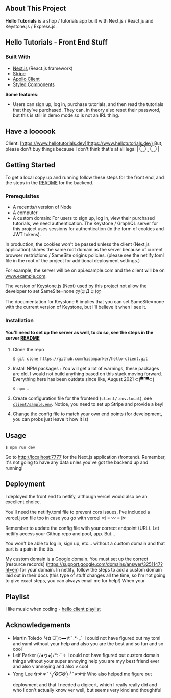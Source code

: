 ## About This Project

**Hello Tutorials** is a shop / tutorials app built with Next.js / React.js and Keystone.js / Express.js.

## Hello Tutorials - Front End Stuff

### Built With

- [Next.js](https://nextjs.org/) (React.js framework)
- [Stripe](https://stripe.com)
- [Apollo Client](https://www.apollographql.com/docs/react/)
- [Styled Components](https://styled-components.com/)

**Some features**:

- Users can sign up, log in, purchase tutorials, and then read the tutorials that they've purchased. They can, in theory also reset their password, but this is still in demo mode so is not an IRL thing.

## Have a loooook

Client: [https://www.hellotutorials.dev](https://www.hellotutorials.dev)
But, please don't buy things because I don't think that's at all legal | ◯ ‸ ◯ |

## Getting Started

To get a local copy up and running follow these steps for the front end, and the steps in the [README](https://github.com/hisamparker/hello-server.git) for the backend.

### Prerequisites

- A recent<i>ish</i> version of Node 
- A computer 
- A custom domain: For users to sign up, log in, view their purchased tutorials, we need authentication. The Keystone / GraphQL server for this project uses sessions for authentication (in the form of cookies and JWT tokens). 

In production, the cookies won't be passed unless the client (Next.js application) shares the same root domain as the server because of current browser restrictions / SameSite origins policies. (please see the netlify.toml file in the root of the project for additional deployment settings.)

For example, the server will be on api.example.com and the client will be on www.example.com.

The version of Keystone.js (Next) used by this project not allow the developer to set SameSite=none ლ(ಥ Д ಥ )ლ 

The documentation for Keystone 6 implies that you can set SameSite=none with the current version of Keystone, but I'll believe it when I see it.

### Installation
#### You'll need to set up the server as well, to do so, see the steps in the server [README](https://github.com/hisamparker/hello-server.git)

1. Clone the repo

   ```sh
   $ git clone https://github.com/hisamparker/hello-client.git
   ```

2. Install NPM packages :  You will get a lot of warnings, these packages are old. I would not build anything based on this stack moving forward. Everything here has been outdate since like, August 2021 ⊂(▀¯▀⊂)

   ```sh
   $ npm i
   ```
3. Create configuration file for the frontend (`client/.env.local`), see [`client/sample.env`](/.env.production). Notice, you need to set up Stripe and provide a key!

4. Change the config file to match your own end points (for development, you can probs just leave it how it is)

## Usage

```sh
$ npm run dev
```

Go to [http://localhost:7777](http://localhost:7777) for the Next.js application (frontend). Remember, it's not going to have any data unles you've got the backend up and running!

## Deployment

I deployed the front end to netlify, although vercel would also be an excellent choice. 

You'll need the netlify.toml file to prevent cors issues, I've included a vercel.json file too in case you go with vercel ᕙ⁞ = 〰 = ⁞ᕗ

Remember to update the config file with your correct endpoint (URL). Let netlify access your Githup repo and poof, app. But...

You won't be able to log in, sign up, etc... without a custom domain and that part is a pain in the tits.

My custom domain is a Google domain. You must set up the correct [resource records] (https://support.google.com/domains/answer/3251147?hl=en) for your domain. In netlify, follow the steps to add a custom domain laid out in their docs (this type of stuff changes all the time, so I'm not going to give exact steps, you can always email me for help!) When your   

## Playlist

I like music when coding - [hello client playlist](https://open.spotify.com/playlist/6COOwTUqfykZ1jjbPzyDQE?si=97aa3c684def49ff)

## Acknowledgements

- Martin Toledo ╰(✿˙ᗜ˙)੭━☆ﾟ.*･｡ﾟ I could not have figured out my toml and yaml without your help and also you are the best and so fun and so cool
- Leif Parker (ﾉ◕ヮ◕)ﾉ*:･ﾟ✧ I could not have figured out custom domain things without your super annoying help you are myy best friend ever and also v annoying and also v cool
- Yong Lee ✿*☆∗˵╰༼✪ᗜ✪༽╯˵∗☆*✿ Who also helped me figure out deployment and that I needed a digicert, which I really really did and who I don't actually know ver well, but seems very kind and thoughtful